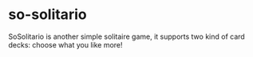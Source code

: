 # so-solitario
SoSolitario is another simple solitaire game, it supports two kind of card decks: choose what you like more! 

